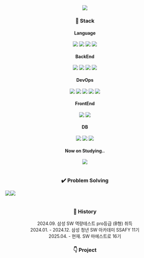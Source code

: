 <div align="center">
  <img src="https://capsule-render.vercel.app/api?type=Venom&color=auto&height=200&section=header&text=&fontSize=60&theme=tokyonight"/><br>

  <h3>🌈 Stack</h3>
  <h4> Language </h4>
  <img src="https://img.shields.io/badge/Python-3776AB?style=square&logo=python&logoColor=white">
  <img src="https://img.shields.io/badge/java-blue?style=square&logo=openjdk&logoColor=white">
  <img src="https://img.shields.io/badge/Go-00ADD8?style=square&logo=go&logoColor=white">
  <img src="https://img.shields.io/badge/TypeScript-3178C6?style=square&logo=typescript&logoColor=white">
  <br>

  <h4> BackEnd </h4>
  <img src="https://img.shields.io/badge/SpringBoot-6DB33F?style=square&logo=springboot&logoColor=white">
  <img src="https://img.shields.io/badge/Django-092E20?style=square&logo=django&logoColor=white">
  <img src="https://img.shields.io/badge/FastApi-009688?style=square&logo=fastapi&logoColor=white">
  <img src="https://img.shields.io/badge/Gin-008ECF?style=square&logo=gin&logoColor=white">
  
  <br>

  <h4> DevOps </h4>
  <img src="https://img.shields.io/badge/Docker-2496ED?style=square&logo=docker&logoColor=white">
  <img src="https://img.shields.io/badge/Jenkins-D24939?style=square&logo=jenkins&logoColor=white">
  <img src="https://img.shields.io/badge/Nginx-009639?style=square&logo=nginx&logoColor=white">
  <img src="https://img.shields.io/badge/Prometheus-E6522C?style=square&logo=prometheus&logoColor=white">
  <img src="https://img.shields.io/badge/Grafana-F46800?style=square&logo=grafana&logoColor=white">
  
  <br>
  
  <h4> FrontEnd </h4>
  <img src="https://img.shields.io/badge/Vue.js-4FC08D?style=square&logo=vue.js&logoColor=white">
  <img src="https://img.shields.io/badge/Next.js-000000?style=square&logo=next.js&logoColor=white">
  <br>

  <h4> DB </h4>
  <img src="https://img.shields.io/badge/Redis-FF4438?style=square&logo=redis&logoColor=white">
  <img src="https://img.shields.io/badge/Maria%20DB-003545?style=square&logo=mariadb&logoColor=white">
  <img src="https://img.shields.io/badge/MySQL-4479A1?style=square&logo=mysql&logoColor=white">
  <br>
  

  <h4>Now on Studying.. </h4>
  <img src="https://img.shields.io/badge/Swift-F05138?style=square&logo=swift&logoColor=white">
  <br>

  <br>
  <h3>✔️ Problem Solving</h3>
  <div style="display: flex;">
    <a href="https://solved.ac/profile/pdh9523">
      <img src="http://mazassumnida.wtf/api/v2/generate_badge?boj=pdh9523">
    </a>
    <a href="https://solved.ac/profile/pdh9523">
      <img src="http://mazandi.herokuapp.com/api?handle=pdh9523&theme=warm"/>
    </a>
  </div>
  <br>

  <h3>📜 History</h3>
    <div>2024.09. 삼성 SW 역량테스트 pro등급 (B형) 취득</div>
    <div>2024.01. - 2024.12. 삼성 청년 SW 아카데미 SSAFY 11기</div>
    <div>2025.04. - 현재. SW 마에스트로 16기 </div>
    
  <h3>👇 Project</h3>

<!-- https://simpleicons.org/ -->
